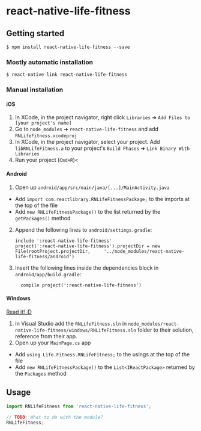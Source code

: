 
# react-native-life-fitness

## Getting started

`$ npm install react-native-life-fitness --save`

### Mostly automatic installation

`$ react-native link react-native-life-fitness`

### Manual installation


#### iOS

1. In XCode, in the project navigator, right click `Libraries` ➜ `Add Files to [your project's name]`
2. Go to `node_modules` ➜ `react-native-life-fitness` and add `RNLifeFitness.xcodeproj`
3. In XCode, in the project navigator, select your project. Add `libRNLifeFitness.a` to your project's `Build Phases` ➜ `Link Binary With Libraries`
4. Run your project (`Cmd+R`)<

#### Android

1. Open up `android/app/src/main/java/[...]/MainActivity.java`
  - Add `import com.reactlibrary.RNLifeFitnessPackage;` to the imports at the top of the file
  - Add `new RNLifeFitnessPackage()` to the list returned by the `getPackages()` method
2. Append the following lines to `android/settings.gradle`:
  	```
  	include ':react-native-life-fitness'
  	project(':react-native-life-fitness').projectDir = new File(rootProject.projectDir, 	'../node_modules/react-native-life-fitness/android')
  	```
3. Insert the following lines inside the dependencies block in `android/app/build.gradle`:
  	```
      compile project(':react-native-life-fitness')
  	```

#### Windows
[Read it! :D](https://github.com/ReactWindows/react-native)

1. In Visual Studio add the `RNLifeFitness.sln` in `node_modules/react-native-life-fitness/windows/RNLifeFitness.sln` folder to their solution, reference from their app.
2. Open up your `MainPage.cs` app
  - Add `using Life.Fitness.RNLifeFitness;` to the usings at the top of the file
  - Add `new RNLifeFitnessPackage()` to the `List<IReactPackage>` returned by the `Packages` method


## Usage
```javascript
import RNLifeFitness from 'react-native-life-fitness';

// TODO: What to do with the module?
RNLifeFitness;
```
  